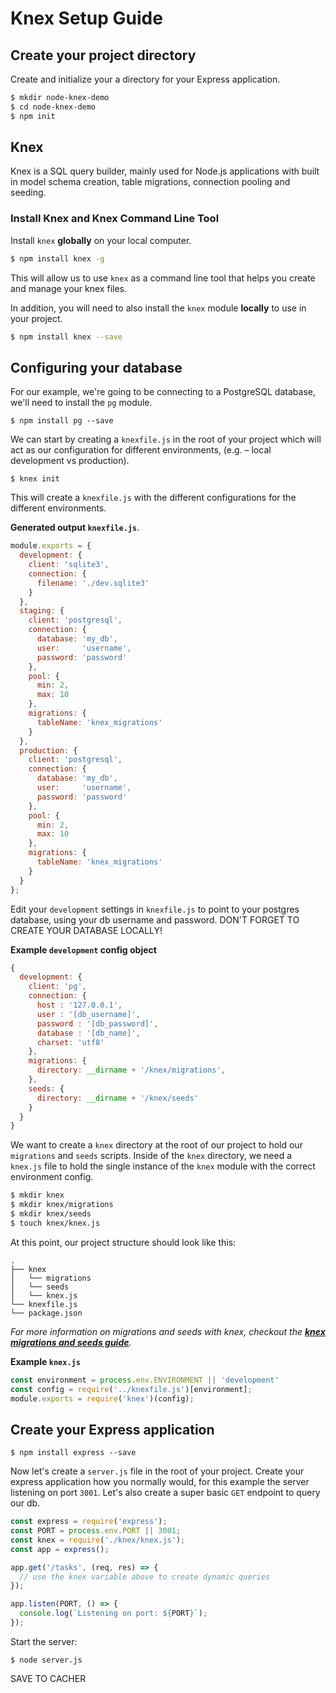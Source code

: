 # Knex Setup Guide

## Create your project directory

Create and initialize your a directory for your Express application.

```bash
$ mkdir node-knex-demo
$ cd node-knex-demo
$ npm init
```
## Knex

Knex is a SQL query builder, mainly used for Node.js applications with built in model schema creation, table migrations, connection pooling and seeding.

### Install Knex and Knex Command Line Tool

Install `knex` __globally__ on your local computer.

```bash
$ npm install knex -g
```

This will allow us to use `knex` as a command line tool that helps you create and manage your knex files.

In addition, you will need to also install the `knex` module __locally__ to use in your project.

```bash
$ npm install knex --save
```

## Configuring your database

For our example, we're going to be connecting to a PostgreSQL database, we'll need to install the `pg` module.

```
$ npm install pg --save
```

We can start by creating a `knexfile.js` in the root of your project which will act as our configuration for different environments, (e.g. – local development vs production).

```
$ knex init
```

This will create a `knexfile.js` with the different configurations for the different environments.

**Generated output `knexfile.js`**.

```javascript
module.exports = {
  development: {
    client: 'sqlite3',
    connection: {
      filename: './dev.sqlite3'
    }
  },
  staging: {
    client: 'postgresql',
    connection: {
      database: 'my_db',
      user:     'username',
      password: 'password'
    },
    pool: {
      min: 2,
      max: 10
    },
    migrations: {
      tableName: 'knex_migrations'
    }
  },
  production: {
    client: 'postgresql',
    connection: {
      database: 'my_db',
      user:     'username',
      password: 'password'
    },
    pool: {
      min: 2,
      max: 10
    },
    migrations: {
      tableName: 'knex_migrations'
    }
  }
};

```
Edit your `development` settings in `knexfile.js` to point to your postgres database, using your db username and password. DON'T FORGET TO CREATE YOUR DATABASE LOCALLY!

**Example `development` config object**

```javascript
{
  development: {
    client: 'pg',
    connection: {
      host : '127.0.0.1',
      user : '[db_username]',
      password : '[db_password]',
      database : '[db_name]',
      charset: 'utf8'
    },
    migrations: {
      directory: __dirname + '/knex/migrations',
    },
    seeds: {
      directory: __dirname + '/knex/seeds'
    }
  }
}
```

We want to create a `knex`  directory at the root of our project to hold our `migrations` and `seeds` scripts. Inside of the `knex` directory, we need a `knex.js` file to hold the single instance of the `knex` module with the correct environment config.


```bash
$ mkdir knex
$ mkdir knex/migrations
$ mkdir knex/seeds
$ touch knex/knex.js
```

At this point, our project structure should look like this:

```
.
├── knex
│   └── migrations
│   └── seeds
│   └── knex.js
└── knexfile.js
└── package.json
```

_For more information on migrations and seeds with knex, checkout the **[knex migrations and seeds guide](https://gist.github.com/NigelEarle/70db130cc040cc2868555b29a0278261)**._


**Example `knex.js`**

```javascript
const environment = process.env.ENVIRONMENT || 'development'
const config = require('../knexfile.js')[environment];
module.exports = require('knex')(config);
```

## Create your Express application

```
$ npm install express --save
```

Now let's create a `server.js` file in the root of your project. Create your express application how you normally would, for this example the server listening on port `3001`. Let's also create a super basic `GET` endpoint to query our db.

```javascript
const express = require('express');
const PORT = process.env.PORT || 3001;
const knex = require('./knex/knex.js');
const app = express();

app.get('/tasks', (req, res) => {
  // use the knex variable above to create dynamic queries
});

app.listen(PORT, () => {
  console.log(`Listening on port: ${PORT}`);
});

```

Start the server:

```
$ node server.js
```
SAVE TO CACHER